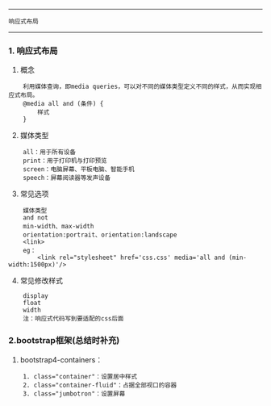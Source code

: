 *****
    响应式布局
*****
### 1. 响应式布局
1. 概念
```
    利用媒体查询，即media queries，可以对不同的媒体类型定义不同的样式，从而实现相应式布局。
    @media all and (条件) {
        样式
    }
```
2. 媒体类型
```
    all：用于所有设备
    print：用于打印机与打印预览
    screen：电脑屏幕、平板电脑、智能手机
    speech：屏幕阅读器等发声设备
```
3. 常见选项
```
    媒体类型
    and not
    min-width、max-width
    orientation:portrait、orientation:landscape
    <link>
    eg：
        <link rel="stylesheet" href='css.css' media='all and (min-width:1500px)'/>
```
4. 常见修改样式
```
    display
    float
    width
    注：响应式代码写到要适配的css后面
```

### 2.bootstrap框架(总结时补充)
1. bootstrap4-containers：
```
    1. class="container"：设置居中样式
    2. class="container-fluid"：占据全部视口的容器
    3. class="jumbotron"：设置屏幕
```